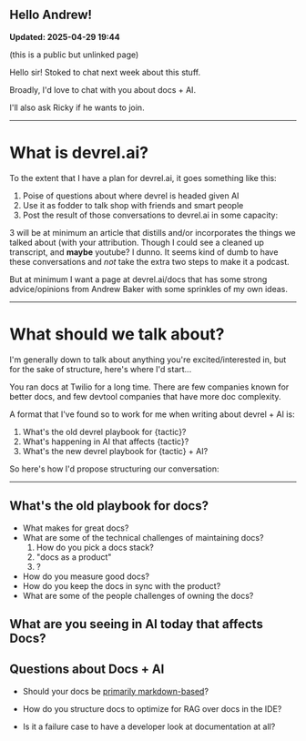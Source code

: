 ## Hello Andrew! 

**Updated: 2025-04-29 19:44**

(this is a public but unlinked page)

Hello sir! Stoked to chat next week about this stuff. 

Broadly, I'd love to chat with you about docs + AI. 

I'll also ask Ricky if he wants to join. 

---- 

# What is devrel.ai? 

To the extent that I have a plan for devrel.ai, it goes something like this: 

1. Poise of questions about where devrel is headed given AI 
2. Use it as fodder to talk shop with friends and smart people 
3. Post the result of those conversations to devrel.ai in some capacity: 

3 will be at minimum an article that distills and/or incorporates the things we talked about (with your attribution. Though I could see a cleaned up transcript, and **maybe** youtube? I dunno. It seems kind of dumb to have these conversations and *not* take the extra two steps to make it a podcast. 

But at minimum I want a page at devrel.ai/docs that has some strong advice/opinions from Andrew Baker with some sprinkles of my own ideas. 

------

# What should we talk about? 

I'm generally down to talk about anything you're excited/interested in, but for the sake of structure, here's where I'd start... 

You ran docs at Twilio for a long time. There are few companies known for better docs, and few devtool companies that have more doc complexity. 

A format that I've found so to work for me when writing about devrel + AI is: 

1. What's the old devrel playbook for {tactic}? 
2. What's happening in AI that affects {tactic}? 
3. What's the new devrel playbook for {tactic} + AI? 

So here's how I'd propose structuring our conversation: 

----

## What's the old playbook for docs?

* What makes for great docs? 
* What are some of the technical challenges of maintaining docs? 
	1. How do you pick a docs stack? 
	2. "docs as a product" 
	3. ? 
* How do you measure good docs? 
* How do you keep the docs in sync with the product? 
* What are some of the people challenges of owning the docs? 


## What are you seeing in AI today that affects Docs? 



## Questions about Docs + AI 

* Should your docs be [primarily markdown-based](https://x.com/karpathy/status/1914488029873627597)? 

* How do you structure docs to optimize for RAG over docs in the IDE? 
  
* Is it a failure case to have a developer look at documentation at all?
